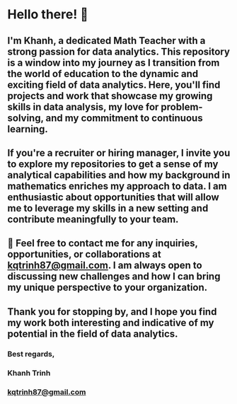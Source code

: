 # Hello there! 👋

## I'm Khanh, a dedicated Math Teacher with a strong passion for data analytics. This repository is a window into my journey as I transition from the world of education to the dynamic and exciting field of data analytics. Here, you'll find projects and work that showcase my growing skills in data analysis, my love for problem-solving, and my commitment to continuous learning.

## If you're a recruiter or hiring manager, I invite you to explore my repositories to get a sense of my analytical capabilities and how my background in mathematics enriches my approach to data. I am enthusiastic about opportunities that will allow me to leverage my skills in a new setting and contribute meaningfully to your team.

## 📧 Feel free to contact me for any inquiries, opportunities, or collaborations at kqtrinh87@gmail.com. I am always open to discussing new challenges and how I can bring my unique perspective to your organization.

## Thank you for stopping by, and I hope you find my work both interesting and indicative of my potential in the field of data analytics.

### Best regards,
### Khanh Trinh
### kqtrinh87@gmail.com
